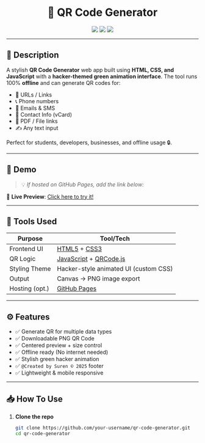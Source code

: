 <h1 align="center">🧠 QR Code Generator</h1>

<p align="center">
  <img src="https://img.shields.io/badge/Status-Completed-brightgreen" />
  <img src="https://img.shields.io/badge/Made%20By-Suren-blueviolet" />
  <img src="https://img.shields.io/badge/Year-2025-blue" />
</p>

---

## 📌 Description

A stylish **QR Code Generator** web app built using **HTML, CSS, and JavaScript** with a **hacker-themed green animation interface**. The tool runs 100% **offline** and can generate QR codes for:

- 🔗 URLs / Links  
- 📞 Phone numbers  
- 📩 Emails & SMS  
- 👤 Contact Info (vCard)  
- 📄 PDF / File links  
- ✍️ Any text input  

Perfect for students, developers, businesses, and offline usage 🔒.

---

## 🎨 Demo

> 💡 _If hosted on GitHub Pages, add the link below:_

🔗 **Live Preview**: [Click here to try it!](https://your-username.github.io/qr-code-generator)

---

## 🧰 Tools Used

| Purpose        | Tool/Tech                                      |
|----------------|------------------------------------------------|
| Frontend UI    | [HTML5](https://developer.mozilla.org/en-US/docs/Web/HTML) + [CSS3](https://developer.mozilla.org/en-US/docs/Web/CSS) |
| QR Logic       | [JavaScript](https://developer.mozilla.org/en-US/docs/Web/JavaScript) + [QRCode.js](https://github.com/davidshimjs/qrcodejs) |
| Styling Theme  | Hacker-style animated UI (custom CSS)          |
| Output         | Canvas → PNG image export                      |
| Hosting (opt.) | [GitHub Pages](https://pages.github.com/)      |

---

## ⚙️ Features

- ✅ Generate QR for multiple data types
- ✅ Downloadable PNG QR Code
- ✅ Centered preview + size control
- ✅ Offline ready (No internet needed)
- ✅ Stylish green hacker animation
- ✅ `@Created by Suren © 2025` footer
- ✅ Lightweight & mobile responsive

---

## 📥 How To Use

1. **Clone the repo**
   ```bash
   git clone https://github.com/your-username/qr-code-generator.git
   cd qr-code-generator

